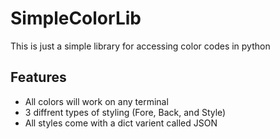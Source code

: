 # SimpleColorLib
This is just a simple library for accessing color codes in python
## Features
* All colors will work on any terminal
* 3 diffrent types of styling (Fore, Back, and Style)
* All styles come with a dict varient called JSON
